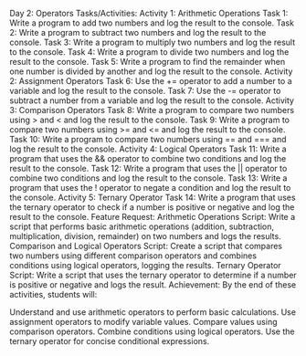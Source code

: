 Day 2: Operators
Tasks/Activities:
Activity 1: Arithmetic Operations
Task 1: Write a program to add two numbers and log the result to the console.
Task 2: Write a program to subtract two numbers and log the result to the console.
Task 3: Write a program to multiply two numbers and log the result to the console.
Task 4: Write a program to divide two numbers and log the result to the console.
Task 5: Write a program to find the remainder when one number is divided by another and log the result to the console.
Activity 2: Assignment Operators
Task 6: Use the += operator to add a number to a variable and log the result to the console.
Task 7: Use the -= operator to subtract a number from a variable and log the result to the console.
Activity 3: Comparison Operators
Task 8: Write a program to compare two numbers using > and < and log the result to the console.
Task 9: Write a program to compare two numbers using >= and <= and log the result to the console.
Task 10: Write a program to compare two numbers using == and === and log the result to the console.
Activity 4: Logical Operators
Task 11: Write a program that uses the && operator to combine two conditions and log the result to the console.
Task 12: Write a program that uses the || operator to combine two conditions and log the result to the console.
Task 13: Write a program that uses the ! operator to negate a condition and log the result to the console.
Activity 5: Ternary Operator
Task 14: Write a program that uses the ternary operator to check if a number is positive or negative and log the result to the console.
Feature Request:
Arithmetic Operations Script: Write a script that performs basic arithmetic operations (addition, subtraction, multiplication, division, remainder) on two numbers and logs the results.
Comparison and Logical Operators Script: Create a script that compares two numbers using different comparison operators and combines conditions using logical operators, logging the results.
Ternary Operator Script: Write a script that uses the ternary operator to determine if a number is positive or negative and logs the result.
Achievement:
By the end of these activities, students will:

Understand and use arithmetic operators to perform basic calculations.
Use assignment operators to modify variable values.
Compare values using comparison operators.
Combine conditions using logical operators.
Use the ternary operator for concise conditional expressions.